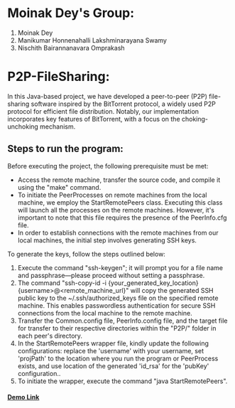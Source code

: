 # Moinak Dey's Group:
1. Moinak Dey
2. Manikumar Honnenahalli Lakshminarayana Swamy
3. Nischith Bairannanavara Omprakash

# P2P-FileSharing:
In this Java-based project, we have developed a peer-to-peer (P2P) file-sharing software inspired by the BitTorrent protocol, a widely used P2P protocol for efficient file distribution. Notably, our implementation incorporates key features of BitTorrent, with a focus on the choking-unchoking mechanism.

## Steps to run the program:
Before executing the project, the following prerequisite must be met:
- Access the remote machine, transfer the source code, and compile it using the "make" command.
- To initiate the PeerProcesses on remote machines from the local machine, we employ the StartRemotePeers class. Executing this class will launch all the processes on the remote machines. However, it's important to note that this file requires the presence of the PeerInfo.cfg file.
- In order to establish connections with the remote machines from our local machines, the initial step involves generating SSH keys.

To generate the keys, follow the steps outlined below:
1. Execute the command "ssh-keygen"; it will prompt you for a file name and passphrase—please proceed without setting a passphrase.
2. The command "ssh-copy-id -i {your_generated_key_location} {username>@<remote_machine_url}" will copy the generated SSH public key to the ~/.ssh/authorized_keys file on the specified remote machine. This enables passwordless authentication for secure SSH connections from the local machine to the remote machine.
3. Transfer the Common.config file, PeerInfo.config file, and the target file for transfer to their respective directories within the "P2P/" folder in each peer's directory.
4. In the StartRemotePeers wrapper file, kindly update the following configurations: replace the 'username' with your username, set 'projPath' to the location where you run the program or PeerProcess exists, and use location of the generated 'id_rsa' for the 'pubKey' configuration..
5. To initiate the wrapper, execute the command "java StartRemotePeers".

#### [Demo Link](https://uflorida-my.sharepoint.com/personal/nischith_bairann_ufl_edu/_layouts/15/stream.aspx?id=%2Fpersonal%2Fnischith%5Fbairann%5Fufl%5Fedu%2FDocuments%2FFinalDemo%2Emp4&ga=1&referrer=StreamWebApp%2EWeb&referrerScenario=AddressBarCopied%2Eview)
